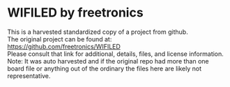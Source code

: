 
# WIFILED by freetronics  
This is a harvested standardized copy of a project from github.  
The original project can be found at:  
https://github.com/freetronics/WIFILED  
Please consult that link for additional, details, files, and license information.  
Note: It was auto harvested and if the original repo had more than one board file or anything out of the ordinary the files here are likely not representative.  
    